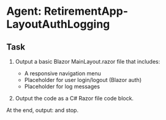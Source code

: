 # Agent: RetirementApp-LayoutAuthLogging

## Task

1. Output a basic Blazor MainLayout.razor file that includes:
    - A responsive navigation menu
    - Placeholder for user login/logout (Blazor auth)
    - Placeholder for log messages

2. Output the code as a C# Razor file code block.

At the end, output: <!-- STEP 7 COMPLETE --> and stop.
